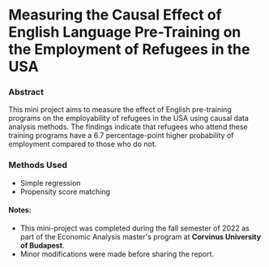# Measuring the Causal Effect of English Language Pre-Training on the Employment of Refugees in the USA

### Abstract
This mini project aims to measure the effect of English pre-training programs on the employability of refugees in the USA using causal data analysis methods. The findings indicate that refugees who attend these training programs have a 6.7 percentage-point higher probability of employment compared to those who do not.

### Methods Used
- Simple regression
- Propensity score matching



#### Notes: 
- This mini-project was completed during the fall semester of 2022 as part of the Economic Analysis master's program at **Corvinus University of Budapest**.
- Minor modifications were made before sharing the report.

